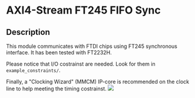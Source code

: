 # AXI4-Stream FT245 FIFO Sync

## Description

This module communicates with FTDI chips using FT245 synchronous interface. It has been tested with FT2232H.

Please notice that I/O costrainst are needed. Look for them in `example_constraints/`.

Finally, a "Clocking Wizard" (MMCM) IP-core is recommended on the clock line to help meeting the timing costrainst.
![](doc/img/setup_bd.png)
